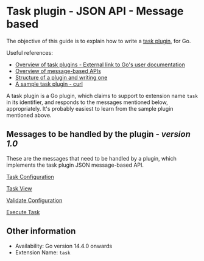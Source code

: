 # Task plugin - JSON API - Message based

The objective of this guide is to explain how to write a [task plugin](task_plugin_overview.md), for Go.

Useful references:
* [Overview of task plugins - External link to Go's user documentation ](https://docs.gocd.org/current/extension_points/task_extension.html)
* [Overview of message-based APIs](../json_message_based_plugin_api.md)
* [Structure of a plugin and writing one](../go_plugins_basics.md)
* [A sample task plugin - curl](https://github.com/gocd/sample-plugins/tree/master/curl-plugin)

A task plugin is a Go plugin, which claims to support to extension name ```task``` in its identifier, and responds to the messages mentioned below, appropriately. It's probably easiest to learn from the sample plugin mentioned above.

## Messages to be handled by the plugin - ***version 1.0***

These are the messages that need to be handled by a plugin, which implements the task plugin JSON message-based API.

[Task Configuration](version_1_0/configuration.md)

[Task View](version_1_0/view.md)

[Validate Configuration](version_1_0/validate.md)

[Execute Task](version_1_0/execute.md)

## Other information

* Availability: Go version 14.4.0 onwards
* Extension Name: ```task```


